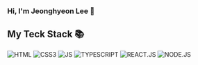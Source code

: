 ### Hi, I'm Jeonghyeon Lee 👋

<!--
**JHyeon0915/JHyeon0915** is a ✨ _special_ ✨ repository because its `README.md` (this file) appears on your GitHub profile.

Here are some ideas to get you started:

- 🔭 I’m currently working on ...
- 🌱 I’m currently learning ...
- 👯 I’m looking to collaborate on ...
- 🤔 I’m looking for help with ...
- 💬 Ask me about ...
- 📫 How to reach me: ...
- 😄 Pronouns: ...
- ⚡ Fun fact: ...
-->

<h2>My Teck Stack 📚</h2>

![HTML](https://img.shields.io/badge/-HTML-red)
![CSS3](https://img.shields.io/badge/-CSS3-3399FF)
![JS](https://img.shields.io/badge/-JAVASCRIPT-FFEE00)
![TYPESCRIPT](https://img.shields.io/badge/-TYPESCRIPT-blue)
![REACT.JS](https://img.shields.io/badge/-REACT.JS-yellow)
![NODE.JS](https://img.shields.io/badge/-NODE.JS-006633)

